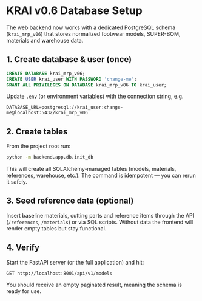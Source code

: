 # KRAI v0.6 Database Setup

The web backend now works with a dedicated PostgreSQL schema (`krai_mrp_v06`) that stores
normalized footwear models, SUPER-BOM, materials and warehouse data.

## 1. Create database & user (once)

```sql
CREATE DATABASE krai_mrp_v06;
CREATE USER krai_user WITH PASSWORD 'change-me';
GRANT ALL PRIVILEGES ON DATABASE krai_mrp_v06 TO krai_user;
```

Update `.env` (or environment variables) with the connection string, e.g.

```
DATABASE_URL=postgresql://krai_user:change-me@localhost:5432/krai_mrp_v06
```

## 2. Create tables

From the project root run:

```bash
python -m backend.app.db.init_db
```

This will create all SQLAlchemy-managed tables (models, materials, references, warehouse, etc.).
The command is idempotent — you can rerun it safely.

## 3. Seed reference data (optional)

Insert baseline materials, cutting parts and reference items through the API (`/references`,
`/materials`) or via SQL scripts. Without data the frontend will render empty tables but stay
functional.

## 4. Verify

Start the FastAPI server (or the full application) and hit:

```
GET http://localhost:8001/api/v1/models
```

You should receive an empty paginated result, meaning the schema is ready for use.

